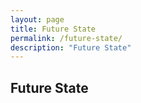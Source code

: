 ```yaml
---
layout: page
title: Future State
permalink: /future-state/
description: "Future State"
---
```

## **Future State**

